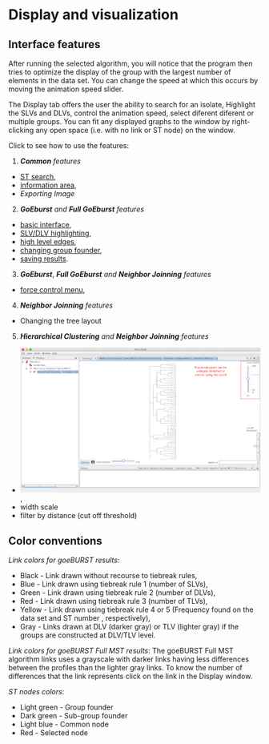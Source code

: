 # Display and visualization

## Interface features

After running the selected algorithm, you will notice that the program then tries to optimize the display of the group with the largest number of elements in the data set. You can change the speed at which this occurs by moving the animation speed slider.

The Display tab offers the user the ability to search for an isolate, Highlight the SLVs and DLVs, control the animation speed, select diferent diferent or multiple groups. You can fit any displayed graphs to the window by right-clicking any open space (i.e. with no link or ST node) on the window.

Click to see how to use the features:

 1. ***Common*** *features*
   * [ST search](http://www.phyloviz.net/wiki/displayinterface/search.png),
   * [information area](http://www.phyloviz.net/wiki/displayinterface/InfoArea.png),
   * *Exporting Image*
   
 2. ***GoEburst*** *and* ***Full GoEburst*** *features*
   * [basic interface](http://www.phyloviz.net/wiki/displayinterface/BasicInterface.png),
   * [SLV/DLV highlighting](http://www.phyloviz.net/wiki/displayinterface/highlighting.png),
   * [high level edges](http://www.phyloviz.net/wiki/displayinterface/HighLevelEdges.png),
   * [changing group founder](http://www.phyloviz.net/wiki/displayinterface/ChangingGroupFounder.png),
   * [saving results](http://www.phyloviz.net/wiki/displayinterface/SavingResults.png).
   
 3. ***GoEburst***, ***Full GoEburst*** *and* ***Neighbor Joinning*** *features*
   * [force control menu](http://www.phyloviz.net/wiki/displayinterface/ControlMenu.png),
 
 4. ***Neighbor Joinning*** *features*
   * Changing the tree layout
 
 5. ***Hierarchical Clustering*** *and* ***Neighbor Joinning*** *features*
   * ![height scale](_images/HC7.png),
   * width scale
   * filter by distance (cut off threshold)
 

## Color conventions

_Link colors for goeBURST results_:
* Black - Link drawn without recourse to tiebreak rules,
* Blue - Link drawn using tiebreak rule 1 (number of SLVs),
* Green - Link drawn using tiebreak rule 2 (number of DLVs),
* Red - Link drawn using tiebreak rule 3 (number of TLVs),
* Yellow - Link drawn using tiebreak rule 4 or 5 (Frequency found on the data set and ST number , respectively),
* Gray - Links drawn at DLV (darker gray) or TLV (lighter gray) if the groups are constructed at DLV/TLV level.

_Link colors for goeBURST Full MST results_: The goeBURST Full MST algorithm links uses a grayscale with darker links having less differences between the profiles than the lighter gray links. To know the number of differences that the link represents click on the link in the Display window.

_ST nodes colors_:
* Light green - Group founder
* Dark green - Sub-group founder
* Light blue - Common node
* Red - Selected node

